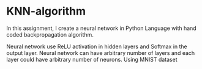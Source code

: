 # KNN-algorithm
In this assignment, I create a neural network in Python Language with hand coded backpropagation algorithm.

Neural network use ReLU activation in hidden layers and Softmax in the output layer. 
Neural network can have arbitrary number of layers and each layer could have arbitrary number of neurons. 
Using MNIST dataset 
